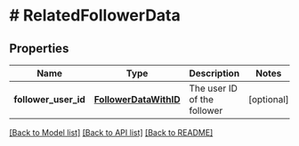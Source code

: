 # # RelatedFollowerData

## Properties

Name | Type | Description | Notes
------------ | ------------- | ------------- | -------------
**follower_user_id** | [**FollowerDataWithID**](FollowerDataWithID.md) | The user ID of the follower | [optional]

[[Back to Model list]](../../README.md#models) [[Back to API list]](../../README.md#endpoints) [[Back to README]](../../README.md)
